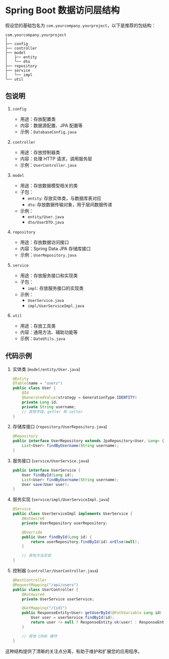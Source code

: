 # Spring Boot 数据访问层结构

假设您的基础包名为 `com.yourcompany.yourproject`，以下是推荐的包结构：

```
com.yourcompany.yourproject
│
├── config
├── controller
├── model
│   ├── entity
│   └── dto
├── repository
├── service
│   └── impl
└── util
```

## 包说明

1. `config`
   - 用途：存放配置类
   - 内容：数据源配置、JPA 配置等
   - 示例：`DatabaseConfig.java`

2. `controller`
   - 用途：存放控制器类
   - 内容：处理 HTTP 请求，调用服务层
   - 示例：`UserController.java`

3. `model`
   - 用途：存放数据模型相关的类
   - 子包：
     - `entity`: 存放实体类，与数据库表对应
     - `dto`: 存放数据传输对象，用于层间数据传递
   - 示例：
     - `entity/User.java`
     - `dto/UserDTO.java`

4. `repository`
   - 用途：存放数据访问接口
   - 内容：Spring Data JPA 存储库接口
   - 示例：`UserRepository.java`

5. `service`
   - 用途：存放服务接口和实现类
   - 子包：
     - `impl`: 存放服务接口的实现类
   - 示例：
     - `UserService.java`
     - `impl/UserServiceImpl.java`

6. `util`
   - 用途：存放工具类
   - 内容：通用方法、辅助功能等
   - 示例：`DateUtils.java`

## 代码示例

1. 实体类 (`model/entity/User.java`)
   ```java
   @Entity
   @Table(name = "users")
   public class User {
       @Id
       @GeneratedValue(strategy = GenerationType.IDENTITY)
       private Long id;
       private String username;
       // 其他字段、getter 和 setter
   }
   ```

2. 存储库接口 (`repository/UserRepository.java`)
   ```java
   @Repository
   public interface UserRepository extends JpaRepository<User, Long> {
       List<User> findByUsername(String username);
   }
   ```

3. 服务接口 (`service/UserService.java`)
   ```java
   public interface UserService {
       User findById(Long id);
       List<User> findByUsername(String username);
       User save(User user);
   }
   ```

4. 服务实现 (`service/impl/UserServiceImpl.java`)
   ```java
   @Service
   public class UserServiceImpl implements UserService {
       @Autowired
       private UserRepository userRepository;

       @Override
       public User findById(Long id) {
           return userRepository.findById(id).orElse(null);
       }

       // 其他方法实现
   }
   ```

5. 控制器 (`controller/UserController.java`)
   ```java
   @RestController
   @RequestMapping("/api/users")
   public class UserController {
       @Autowired
       private UserService userService;

       @GetMapping("/{id}")
       public ResponseEntity<User> getUserById(@PathVariable Long id) {
           User user = userService.findById(id);
           return user != null ? ResponseEntity.ok(user) : ResponseEntity.notFound().build();
       }

       // 其他 CRUD 操作
   }
   ```

这种结构提供了清晰的关注点分离，有助于维护和扩展您的应用程序。
